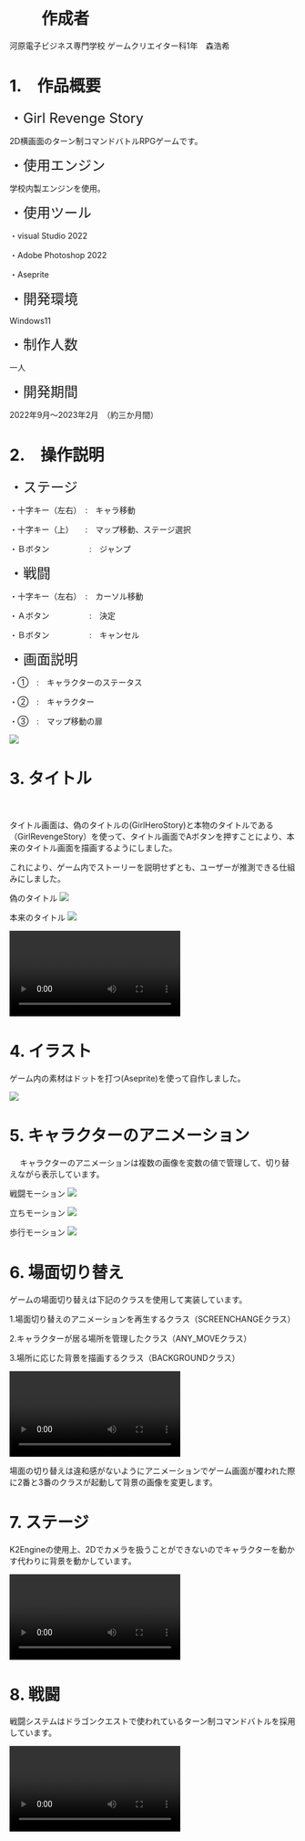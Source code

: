# 　　作成者
河原電子ビジネス専門学校
ゲームクリエイター科1年　森浩希

# 1.　作品概要

<P><font size='5'>・Girl Revenge Story</font></P>

2D横画面のターン制コマンドバトルRPGゲームです。

<P><font size='5'>・使用エンジン</font></P>

学校内製エンジンを使用。

<P><font size='5'>・使用ツール</font></P>

<P>・visual Studio 2022</P>
<P>・Adobe Photoshop 2022</P>
<P>・Aseprite</P>

<P><font size='5'>・開発環境</font></P>

Windows11

<P><font size='5'>・制作人数</font></P>

一人

<P><font size='5'>・開発期間</font></P>

2022年9月～2023年2月　（約三か月間）


# 2.　操作説明

<P><font size='5'>・ステージ</font></P>

<P>・十字キー（左右）　:　キャラ移動</P>

<P>・十字キー（上）　　:　マップ移動、ステージ選択</P>

<P>・Ｂボタン　　　　　:　ジャンプ</P>

<P><font size='5'>・戦闘</font></P>

<P>・十字キー（左右）　:　カーソル移動</P>

<P>・Ａボタン　　　　　:　決定</P>

<P>・Ｂボタン　　　　　:　キャンセル</P>

<P><font size='5'>・画面説明</font></P>

<P>・①　:　キャラクターのステータス</P>

<P>・②　:　キャラクター</P>

<P>・③　:　マップ移動の扉</P>

![](../GirlRevengeStory/Manual.jpg)

# 3.  タイトル
　
<P>タイトル画面は、偽のタイトルの(GirlHeroStory)と本物のタイトルである（GirlRevengeStory）を使って、タイトル画面でAボタンを押すことにより、本来のタイトル画面を描画するようにしました。</P>

<P>これにより、ゲーム内でストーリーを説明せずとも、ユーザーが推測できる仕組みにしました。</P>

偽のタイトル
![](../GirlRevengeStory/Title/GirlHeroStory.jpeg)

本来のタイトル
![](../GirlRevengeStory/Title/GirlRevengeStory.jpeg)

<video controls src="Title/Title.mp4"></video>

# 4.  イラスト

ゲーム内の素材はドットを打つ(Aseprite)を使って自作しました。

![](../GirlRevengeStory/Material.png)


# 5.  キャラクターのアニメーション
　
キャラクターのアニメーションは複数の画像を変数の値で管理して、切り替えながら表示しています。


戦闘モーション
![](../GirlRevengeStory/Any-Animations/Any-Fight.gif)

立ちモーション
![](../GirlRevengeStory/Any-Animations/Any-Stand.gif)

歩行モーション
![](../GirlRevengeStory/Any-Animations/Any-Walk.gif)

# 6.  場面切り替え

ゲームの場面切り替えは下記のクラスを使用して実装しています。

1.場面切り替えのアニメーションを再生するクラス（SCREENCHANGEクラス）

2.キャラクターが居る場所を管理したクラス（ANY_MOVEクラス）

<P>3.場所に応じた背景を描画するクラス（BACKGROUNDクラス）</P>

<video controls src="ScreenChange/ScreenChange.mp4"></video>

場面の切り替えは違和感がないようにアニメーションでゲーム画面が覆われた際に2番と3番のクラスが起動して背景の画像を変更します。

# 7.  ステージ

K2Engineの使用上、2Dでカメラを扱うことができないのでキャラクターを動かす代わりに背景を動かしています。

<video controls src="ScreenChange/StageMove.mp4"></video>

# 8.  戦闘

<P>戦闘システムはドラゴンクエストで使われているターン制コマンドバトルを採用しています。</P>

<video controls src="ScreenChange/Fight.mp4"></video>